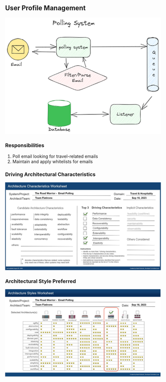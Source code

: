 ## User Profile Management

![Image](../images/email-polling/component-diagram.png)

### Responsibilities

1. Poll email looking for travel-related emails
2. Maintain and apply whitelists for emails

### Driving Architectural Characteristics

![Image](../images/email-polling/architecture-characteristics.jpg)

### Architectural Style Preferred

![Image](../images/email-polling/architecture-styles.jpg)
